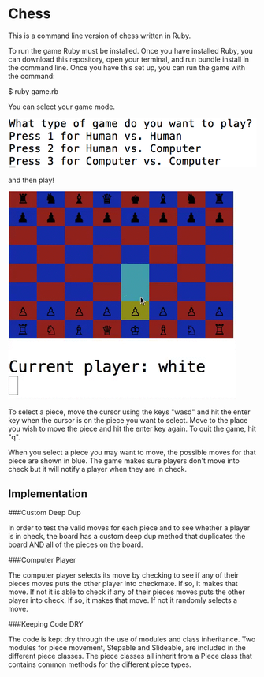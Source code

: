 # Chess
This is a command line version of chess written in Ruby.

To run the game Ruby must be installed. Once you have installed Ruby, you can download this repository, open your terminal, and run bundle install in the command line. Once you have this set up, you can run the game with the command:

$ ruby game.rb

You can select your game mode.

![modeselect]

 and then play!

 ![chess]

To select a piece, move the cursor using the keys "wasd" and hit the enter key when the cursor is on the piece you want to select. Move to the place you wish to move the piece and hit the enter key again. To quit the game, hit "q".

When you select a piece you may want to move, the possible moves for that piece are shown in blue. The game makes sure players don't move into check but it will notify a player when they are in check.

## Implementation

###Custom Deep Dup

In order to test the valid moves for each piece and to see whether a player is in check, the board has a custom deep dup method that duplicates the board AND all of the pieces on the board.

###Computer Player

The computer player selects its move by checking to see if any of their pieces moves puts the other player into checkmate. If so, it makes that move. If not it is able to check if any of their pieces moves puts the other player into check. If so, it makes that move. If not it randomly selects a move.

###Keeping Code DRY

The code is kept dry through the use of modules and class inheritance. Two modules for piece movement, Stepable and Slideable, are included in the different piece classes. The piece classes all inherit from a Piece class that contains common methods for the different piece types.


[chess]: ./images/chess.gif
[modeselect]: ./images/mode.png

